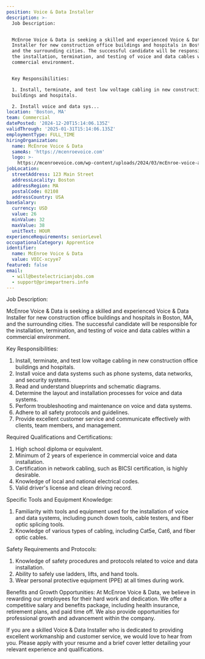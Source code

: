 ```yaml
---
position: Voice & Data Installer
description: >-
  Job Description:


  McEnroe Voice & Data is seeking a skilled and experienced Voice & Data
  Installer for new construction office buildings and hospitals in Boston, MA,
  and the surrounding cities. The successful candidate will be responsible for
  the installation, termination, and testing of voice and data cables within a
  commercial environment.


  Key Responsibilities:

  1. Install, terminate, and test low voltage cabling in new construction office
  buildings and hospitals.

  2. Install voice and data sys...
location: 'Boston, MA'
team: Commercial
datePosted: '2024-12-20T15:14:06.135Z'
validThrough: '2025-01-31T15:14:06.135Z'
employmentType: FULL_TIME
hiringOrganization:
  name: McEnroe Voice & Data
  sameAs: 'https://mcenroevoice.com'
  logo: >-
    https://mcenroevoice.com/wp-content/uploads/2024/03/mcEnroe-voice-and-data-logo.png
jobLocation:
  streetAddress: 123 Main Street
  addressLocality: Boston
  addressRegion: MA
  postalCode: 02108
  addressCountry: USA
baseSalary:
  currency: USD
  value: 26
  minValue: 32
  maxValue: 38
  unitText: HOUR
experienceRequirements: seniorLevel
occupationalCategory: Apprentice
identifier:
  name: McEnroe Voice & Data
  value: VOIC-xcyye7
featured: false
email:
  - will@bestelectricianjobs.com
  - support@primepartners.info
---
```




Job Description:

McEnroe Voice & Data is seeking a skilled and experienced Voice & Data Installer for new construction office buildings and hospitals in Boston, MA, and the surrounding cities. The successful candidate will be responsible for the installation, termination, and testing of voice and data cables within a commercial environment.

Key Responsibilities:
1. Install, terminate, and test low voltage cabling in new construction office buildings and hospitals.
2. Install voice and data systems such as phone systems, data networks, and security systems.
3. Read and understand blueprints and schematic diagrams.
4. Determine the layout and installation processes for voice and data systems.
5. Perform troubleshooting and maintenance on voice and data systems.
6. Adhere to all safety protocols and guidelines.
7. Provide excellent customer service and communicate effectively with clients, team members, and management.

Required Qualifications and Certifications:
1. High school diploma or equivalent.
2. Minimum of 2 years of experience in commercial voice and data installation.
3. Certification in network cabling, such as BICSI certification, is highly desirable.
4. Knowledge of local and national electrical codes.
5. Valid driver's license and clean driving record.

Specific Tools and Equipment Knowledge:
1. Familiarity with tools and equipment used for the installation of voice and data systems, including punch down tools, cable testers, and fiber optic splicing tools.
2. Knowledge of various types of cabling, including Cat5e, Cat6, and fiber optic cables.

Safety Requirements and Protocols:
1. Knowledge of safety procedures and protocols related to voice and data installation.
2. Ability to safely use ladders, lifts, and hand tools.
3. Wear personal protective equipment (PPE) at all times during work.

Benefits and Growth Opportunities:
At McEnroe Voice & Data, we believe in rewarding our employees for their hard work and dedication. We offer a competitive salary and benefits package, including health insurance, retirement plans, and paid time off. We also provide opportunities for professional growth and advancement within the company.

If you are a skilled Voice & Data Installer who is dedicated to providing excellent workmanship and customer service, we would love to hear from you. Please apply with your resume and a brief cover letter detailing your relevant experience and qualifications.
